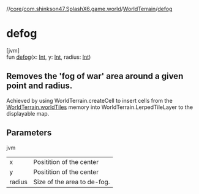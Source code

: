 //[core](../../../index.md)/[com.shinkson47.SplashX6.game.world](../index.md)/[WorldTerrain](index.md)/[defog](defog.md)

# defog

[jvm]\
fun [defog](defog.md)(x: [Int](https://kotlinlang.org/api/latest/jvm/stdlib/kotlin/-int/index.html), y: [Int](https://kotlinlang.org/api/latest/jvm/stdlib/kotlin/-int/index.html), radius: [Int](https://kotlinlang.org/api/latest/jvm/stdlib/kotlin/-int/index.html))

<h2>
Removes the 'fog of war' area around a given point and radius. </h2>

Achieved by using WorldTerrain.createCell to insert cells from the [WorldTerrain.worldTiles](world-tiles.md) memory into WorldTerrain.LerpedTileLayer to the displayable map.

## Parameters

jvm

| | |
|---|---|
| x | Positition of the center |
| y | Positition of the center |
| radius | Size of the area to de-fog. |
